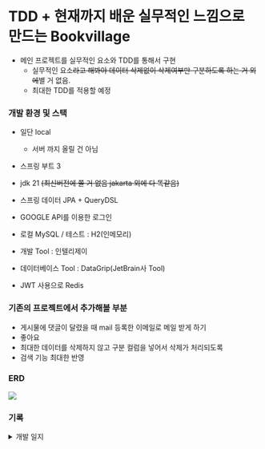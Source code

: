 # TDD + 현재까지 배운 실무적인 느낌으로 만드는 Bookvillage

- 메인 프로젝트를 실무적인 요소와 TDD를 통해서 구현
  - 실무적인 요소~~라고 해봐야 데이터 삭제없이 삭제여부만 구분하도록 하는 거 외에~~별 거 없음.
  - 최대한 TDD를 적용할 예정

### 개발 환경 및 스택
- 일단 local
  - 서버 까지 올릴 건 아님

- 스프링 부트 3
- jdk 21 ~~(최신버전에 쫄 거 없음 jakarta 외에 다 똑같음)~~
- 스프링 데이터 JPA + QueryDSL
- GOOGLE API를 이용한 로그인
 
- 로컬 MySQL / 테스트 : H2(인메모리)
- 개발 Tool : 인텔리제이
- 데이터베이스 Tool : DataGrip(JetBrain사 Tool)
- JWT 사용으로 Redis

### 기존의 프로젝트에서 추가해볼 부분
- 게시물에 댓글이 달렸을 때 mail 등록한 이메일로 메일 받게 하기
- 좋아요
- 최대한 데이터를 삭제하지 않고 구분 컬럼을 넣어서 삭제가 처리되도록
- 검색 기능 최대한 반영


### ERD

<div align="left">
  <img src="https://velog.velcdn.com/images/tjdtn4484/post/5917b915-43f5-41d5-a07b-4447d13bee11/image.png">
</div>


### 기록
<details>
<summary>개발 일지</summary>

#### 3월 11일 
- entity 작성
- 연관관계는 일단 모두 다대일 단방향으로 설계
  - 후에 필요에 의해 양방향 필요시 그 때 양방향 관계를 맺어줄 계획

#### 9월 
- Borrow 도메인 작성중
- ERD 수정(참조 관계 모두 제거 후, 비참조 관계로 설정)

#### 10월
- Borrow 도메인 코드 작성
  - 생성
  - 수정
  - 삭제
  - 단건 조회
  - 리스트 조회
    - todo
      - 검색 조건을 매핑시켜줄 애너테이션 만들기
      - RequestParam으로 받아서 객체로 매핑시켜줄 ArgumentResolver 만들기


</details>